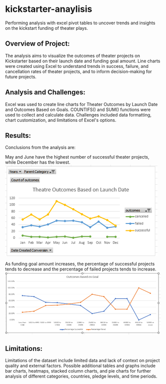 # kickstarter-anaylisis
Performing analysis with excel pivot tables to uncover trends and insights on the kickstart funding of theater plays.

## Overview of Project:
The analysis aims to visualize the outcomes of theater projects on Kickstarter based on their launch date and funding goal amount. Line charts were created using Excel to understand trends in success, failure, and cancellation rates of theater projects, and to inform decision-making for future projects.

## Analysis and Challenges:
Excel was used to create line charts for Theater Outcomes by Launch Date and Outcomes Based on Goals. COUNTIFS() and SUM() functions were used to collect and calculate data. Challenges included data formatting, chart customization, and limitations of Excel's options.

## Results:
Conclusions from the analysis are:

May and June have the highest number of successful theater projects, while December has the lowest.
![Alt text](resources/Theatre_Outcomes_vs_Launch.png)

As funding goal amount increases, the percentage of successful projects tends to decrease and the percentage of failed projects tends to increase.
![Alt text](resources/Outcomes_vs_Goals.png)


## Limitations:
Limitations of the dataset include limited data and lack of context on project quality and external factors. Possible additional tables and graphs include bar charts, heatmaps, stacked column charts, and pie charts for further analysis of different categories, countries, pledge levels, and time periods.